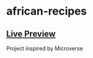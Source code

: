 # african-recipes

## <a href="https://neba-emmanuel.github.io/african-recipes/index.html">Live Preview</a> 

Project inspired by Microverse

